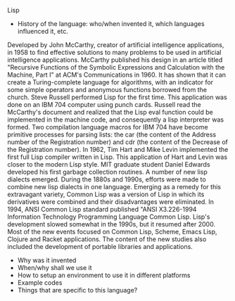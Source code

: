 Lisp

- History of the language: who/when invented it, which languages influenced it, etc.

 Developed by John McCarthy, creator of artificial intelligence applications, in 1958 to find effective solutions to many problems to be used in artificial intelligence applications. McCarthy published his design in an article titled "Recursive Functions of the Symbolic Expressions and Calculation with the Machine, Part I" at ACM's Communications in 1960. It has shown that it can create a Turing-complete language for algorithms, with an indicator for some simple operators and anonymous functions borrowed from the church.
Steve Russell performed Lisp for the first time. This application was done on an IBM 704 computer using punch cards. Russell read the McCarthy's document and realized that the Lisp eval function could be implemented in the machine code, and consequently a lisp interpreter was formed.
 Two compilation language macros for IBM 704 have become primitive processes for parsing lists: the car (the content of the Address number of the Registration number) and cdr (the content of the Decrease of the Registration number).
In 1962, Tim Hart and Mike Levin implemented the first full Lisp compiler written in Lisp. This application of Hart and Levin was closer to the modern Lisp style.
MIT graduate student Daniel Edwards developed his first garbage collection routines.
 A number of new lisp dialects emerged. During the 1880s and 1990s, efforts were made to combine new lisp dialects in one language. Emerging as a remedy for this extravagant variety, Common Lisp was a version of Lisp in which its derivatives were combined and their disadvantages were eliminated. In 1994, ANSI Common Lisp standard published "ANSI X3.226-1994 Information Technology Programming Language Common Lisp.
Lisp's development slowed somewhat in the 1990s, but it resumed after 2000. Most of the new events focused on Common Lisp, Scheme, Emacs Lisp, Clojure and Racket applications. The content of the new studies also included the development of portable libraries and applications.
- Why was it invented
- When/why shall we use it
- How to setup an environment to use it in different platforms
- Example codes
- Things that are specific to this language?
